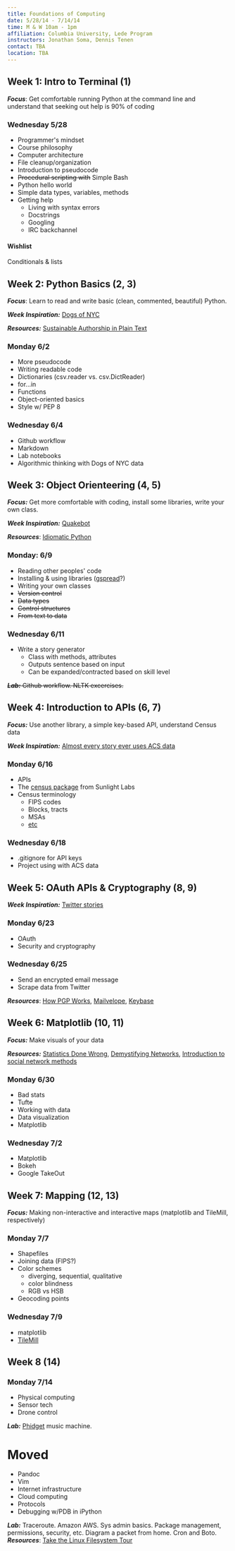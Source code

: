 ```yaml
---
title: Foundations of Computing 
date: 5/28/14 - 7/14/14
time: M & W 10am - 1pm 
affiliation: Columbia University, Lede Program
instructors: Jonathan Soma, Dennis Tenen
contact: TBA 
location: TBA 
---
```



## Week 1: Intro to Terminal (1)

***Focus***: Get comfortable running Python at the command line and understand that seeking out help is 90% of coding

### Wednesday 5/28

- Programmer's mindset
- Course philosophy
- Computer architecture
- File cleanup/organization
- Introduction to pseudocode
- ~~Procedural scripting with~~ Simple Bash
- Python hello world
- Simple data types, variables, methods
- Getting help
    - Living with syntax errors
    - Docstrings
    - Googling
    - IRC backchannel

#### Wishlist

Conditionals & lists

## Week 2: Python Basics (2, 3)

***Focus***: Learn to read and write basic (clean, commented, beautiful) Python.

***Week Inspiration:*** [Dogs of NYC](http://project.wnyc.org/dogs-of-nyc/)

***Resources:*** [Sustainable Authorship in Plain Text](http://programminghistorian.org/lessons/sustainable-authorship-in-plain-text-using-pandoc-and-markdown)

### Monday 6/2

- More pseudocode
- Writing readable code 
- Dictionaries (csv.reader vs. csv.DictReader)
- for...in
- Functions
- Object-oriented basics
- Style w/ PEP 8

### Wednesday 6/4

- Github workflow
- Markdown
- Lab notebooks
- Algorithmic thinking with Dogs of NYC data

## Week 3: Object Orienteering (4, 5)

***Focus:*** Get more comfortable with coding, install some libraries, write your own class.

***Week Inspiration:*** [Quakebot](http://www.slate.com/blogs/future_tense/2014/03/17/quakebot_los_angeles_times_robot_journalist_writes_article_on_la_earthquake.html)

***Resources***: [Idiomatic Python](http://web.archive.org/web/20140501190202/http://python.net/~goodger/projects/pycon/2007/idiomatic/handout.html)

### Monday: 6/9

- Reading other peoples' code
- Installing & using libraries ([gspread](https://github.com/burnash/gspread)?)
- Writing your own classes
- ~~Version control~~
- ~~Data types~~
- ~~Control structures~~
- ~~From text to data~~

### Wednesday 6/11

- Write a story generator
    - Class with methods, attributes
    - Outputs sentence based on input
    - Can be expanded/contracted based on skill level

~~***Lab:*** Github workflow. NLTK excercises.~~

## Week 4: Introduction to APIs (6, 7)

***Focus:*** Use another library, a simple key-based API, understand Census data

***Week Inspiration:*** [Almost every story ever uses ACS data](http://articles.latimes.com/keyword/american-community-survey)

### Monday 6/16

- APIs
- The [census package](https://github.com/sunlightlabs/census) from Sunlight Labs
- Census terminology
    - FIPS codes
    - Blocks, tracts
    - MSAs
    - [etc](https://www.census.gov/geo/reference/)

### Wednesday 6/18

- .gitignore for API keys
- Project using with ACS data

## Week 5: OAuth APIs & Cryptography (8, 9)

***Week Inspiration:*** [Twitter stories](http://radar.oreilly.com/2013/12/tweets-loud-and-quiet.html)

### Monday 6/23

- OAuth
- Security and cryptography 

### Wednesday 6/25

- Send an encrypted email message
- Scrape data from Twitter

***Resources***: [How PGP Works](http://web.archive.org/web/20140501185547/http://www.pgpi.org/doc/pgpintro/), [Mailvelope](http://www.mailvelope.com/), [Keybase](https://keybase.io/)

## Week 6: Matplotlib (10, 11)

***Focus:*** Make visuals of your data

***Resources:*** [Statistics Done Wrong](http://www.statisticsdonewrong.com/), [Demystifying Networks](http://web.archive.org/web/20140501191102/http://www.scottbot.net/HIAL/?p=6279), [Introduction to social network methods](http://www.faculty.ucr.edu/~hanneman/nettext/)

### Monday 6/30

- Bad stats 
- Tufte
- Working with data
- Data visualization 
- Matplotlib

### Wednesday 7/2

- Matplotlib
- Bokeh
- Google TakeOut

## Week 7: Mapping (12, 13)

***Focus:*** Making non-interactive and interactive maps (matplotlib and TileMill, respectively)

### Monday 7/7

- Shapefiles
- Joining data (FIPS?)
- Color schemes
    - diverging, sequential, qualitative
    - color blindness
    - RGB vs HSB
- Geocoding points

### Wednesday 7/9

- matplotlib
- [TileMill](https://www.mapbox.com/tilemill/)

## Week 8 (14)

### Monday 7/14

- Physical computing
- Sensor tech
- Drone control

***Lab:*** [Phidget](http://www.phidgets.com) music machine.

# Moved

- Pandoc
- Vim
- Internet infrastructure 
- Cloud computing
- Protocols
- Debugging w/PDB in iPython 

***Lab:*** Traceroute. Amazon AWS. Sys admin basics. Package management, permissions, security, etc. Diagram a packet from home. Cron and Boto.  
***Resources***: [Take the Linux Filesystem Tour](http://web.archive.org/web/20140501190339/http://tuxradar.com/content/take-linux-filesystem-tour/)
